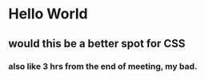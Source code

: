# Hello World

## would this be a better spot for CSS
### also like 3 hrs from the end of meeting, my bad.
